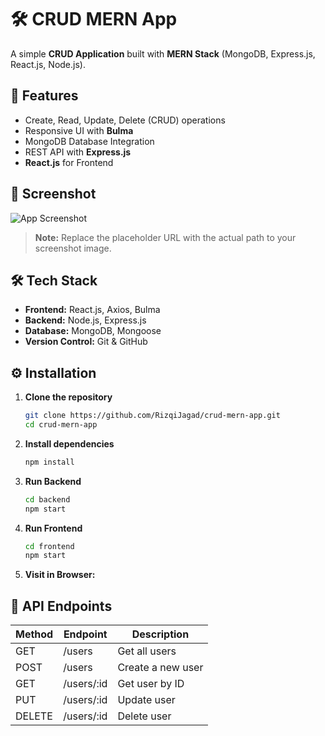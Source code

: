 # 🛠 CRUD MERN App

A simple **CRUD Application** built with **MERN Stack** (MongoDB, Express.js, React.js, Node.js).

## 🚀 Features
- Create, Read, Update, Delete (CRUD) operations
- Responsive UI with **Bulma**
- MongoDB Database Integration
- REST API with **Express.js**
- **React.js** for Frontend

## 📸 Screenshot
![App Screenshot](./Apps.png)

> **Note:** Replace the placeholder URL with the actual path to your screenshot image.

## 🛠 Tech Stack
- **Frontend:** React.js, Axios, Bulma
- **Backend:** Node.js, Express.js
- **Database:** MongoDB, Mongoose
- **Version Control:** Git & GitHub

## ⚙️ Installation
1. **Clone the repository**
   ```sh
   git clone https://github.com/RizqiJagad/crud-mern-app.git
   cd crud-mern-app
2. **Install dependencies**
    ```sh
    npm install
3. **Run Backend**
    ```sh
    cd backend
    npm start
4. **Run Frontend**
    ```sh
    cd frontend
    npm start
5. **Visit in Browser:**

## 📜 API Endpoints

| Method | Endpoint        | Description          |
|--------|-----------------|----------------------|
| GET    | /users          | Get all users        |
| POST   | /users          | Create a new user    |
| GET    | /users/:id      | Get user by ID       |
| PUT    | /users/:id      | Update user          |
| DELETE | /users/:id      | Delete user          |
